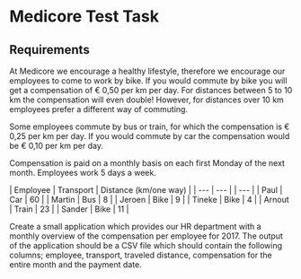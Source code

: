# Medicore Test Task

## Requirements

At Medicore we encourage a healthy lifestyle, therefore we encourage our employees to come to work by bike. If you would commute by bike you will get a compensation of € 0,50 per km per day. For distances between 5 to 10 km the compensation will even double! However, for distances over 10 km employees prefer a different way of commuting.

Some employees commute by bus or train, for which the compensation is € 0,25 per km per day. If you would commute by car the compensation would be € 0,10 per km per day.

Compensation is paid on a monthly basis on each first Monday of the next month. Employees work 5 days a week.

| Employee | Transport | Distance (km/one way) |
| --- | --- | | --- |
| Paul | Car | 60 |
| Martin | Bus | 8 |
| Jeroen | Bike | 9 |
| Tineke | Bike | 4 |
| Arnout | Train | 23 |
| Sander | Bike | 11 |

Create a small application which provides our HR department with a monthly overview of the compensation per employee for 2017. The output of the application should be a CSV file which should contain the following columns; employee, transport, traveled distance, compensation for the entire month and the payment date.
